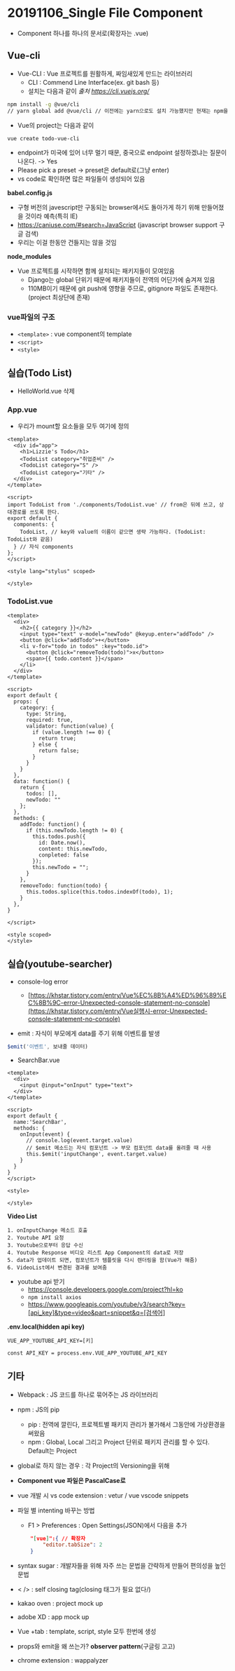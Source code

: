 # 20191106_Single File Component

- Component 하나를 하나의 문서로(확장자는 .vue)



## Vue-cli

- Vue-CLI : Vue 프로젝트를 원활하게, 짜임새있게 만드는 라이브러리
  - CLI : Commend Line Interface(ex. git bash 등)
  - 설치는 다음과 같이  *출처 https://cli.vuejs.org/* 

```bash
npm install -g @vue/cli
// yarn global add @vue/cli // 이전에는 yarn으로도 설치 가능했지만 현재는 npm을 쓰는 것을 권장
```

- Vue의 project는 다음과 같이

```bash
vue create todo-vue-cli
```

- endpoint가 미국에 있어 너무 멀기 때문, 중국으로 endpoint 설정하겠냐는 질문이 나온다. -> Yes
- Please pick a preset -> preset은 default로(그냥 enter)
- vs code로 확인하면 많은 파일들이 생성되어 있음

**babel.config.js**

- 구형 버전의 javescript만 구동되는 browser에서도 돌아가게 하기 위해 만들어졌을 것이라 예측(특히 IE)
-  https://caniuse.com/#search=JavaScript (javascript browser support 구글 검색)
- 우리는 이걸 한동안 건들지는 않을 것임

**node_modules**

- Vue 프로젝트를 시작하면 함께 설치되는 패키지들이 모여있음
  - Django는 global 단위기 때문에 패키지들이 전역의 어딘가에 숨겨져 있음
  - 110MB이기 때문에 git push에 영향을 주므로, gitignore 파일도 존재한다.(project 최상단에 존재)



### vue파일의 구조

- `<template>` : vue component의 template
- `<script>`
- `<style>`



## 실습(Todo List)

- HelloWorld.vue 삭제

### App.vue

- 우리가 mount할 요소들을 모두 여기에 정의

```vue
<template>
  <div id="app">
    <h1>Lizzie's Todo</h1>
    <TodoList category="취업준비" />
    <TodoList category="S" />
    <TodoList category="기타" />
  </div>
</template>

<script>
import TodoList from './components/TodoList.vue' // from은 뒤에 쓰고, 상대경로를 쓰도록 한다.
export default {
  components: {
    TodoList, // key와 value의 이름이 같으면 생략 가능하다. (TodoList: TodoList와 같음)
  } // 자식 components
};
</script>

<style lang="stylus" scoped>

</style>
```



### TodoList.vue

```vue
<template>
  <div>
    <h2>{{ category }}</h2>
    <input type="text" v-model="newTodo" @keyup.enter="addTodo" />
    <button @click="addTodo">+</button>
    <li v-for="todo in todos" :key="todo.id">
      <button @click="removeTodo(todo)">x</button>
      <span>{{ todo.content }}</span>
    </li>
  </div>
</template>

<script>
export default {
  props: {
    category: {
      type: String,
      required: true,
      validator: function(value) {
        if (value.length !== 0) {
          return true;
        } else {
          return false;
        }
      }
    }
  },  
  data: function() {
    return {
      todos: [],
      newTodo: ""
    };
  },
  methods: {
    addTodo: function() {
      if (this.newTodo.length != 0) {
        this.todos.push({
          id: Date.now(),
          content: this.newTodo,
          conpleted: false
        });
        this.newTodo = "";
      }
    },
    removeTodo: function(todo) {
      this.todos.splice(this.todos.indexOf(todo), 1);
    }
  },
}

</script>

<style scoped>
</style>
```



## 실습(youtube-searcher)

- console-log error
  -  [https://khstar.tistory.com/entry/Vue%EC%8B%A4%ED%96%89%EC%8B%9C-error-Unexpected-console-statement-no-console](https://khstar.tistory.com/entry/Vue실행시-error-Unexpected-console-statement-no-console)

- emit : 자식이 부모에게 data를 주기 위해 이벤트를 발생

```js
$emit('이벤트', 보내줄 데이터)
```

- SearchBar.vue

```vue
<template>
  <div>
    <input @input="onInput" type="text">
  </div>
</template>

<script>
export default {
  name:'SearchBar',
  methods: {
    onInput(event) {
      // console.log(event.target.value)
      // $emit 메소드는 자식 컴포넌트 -> 부모 컴포넌트 data를 올려줄 때 사용
      this.$emit('inputChange', event.target.value)
    }
  }
}
</script>

<style>

</style>
```



**Video List**

```
1. onInputChange 메소드 호출
2. Youtube API 요청
3. Youtube으로부터 응답 수신
4. Youtube Response 비디오 리스트 App Component의 data로 저장
5. data가 업데이트 되면, 컴포넌트가 템플릿을 다시 렌더링을 함(Vue가 해줌)
6. VideoList에서 변경된 결과를 보여줌
```

- youtube api 받기
  -  https://console.developers.google.com/project?hl=ko 
  - `npm install axios`
  -  https://www.googleapis.com/youtube/v3/search?key=[api_key]&type=video&part=snippet&q=[검색어]



**.env.local(hidden api key)**

```
VUE_APP_YOUTUBE_API_KEY=[키]
```

```vue
const API_KEY = process.env.VUE_APP_YOUTUBE_API_KEY
```





## 기타

- Webpack : JS 코드를 하나로 묶어주는 JS 라이브러리

- npm : JS의 pip

  - pip : 전역에 깔린다, 프로젝트별 패키지 관리가 불가해서 그동안에 가상환경을 써왔음
  - npm : Global, Local 그리고 Project 단위로 패키지 관리를 할 수 있다. Default는 Project

- global로 하지 않는 경우 : 각 Project의 Versioning을 위해

- **Component vue 파일은 PascalCase로**

- vue 개발 시 vs code extension : vetur / vue vscode snippets

- 파일 별 intenting 바꾸는 방법

  - F1 > Preferences : Open Settings(JSON)에서 다음을 추가

  ```json
      "[vue]":{ // 확장자
          "editor.tabSize": 2
      }
  ```

- syntax sugar : 개발자들을 위해 자주 쓰는 문법을 간략하게 만들어 편의성을 높인 문법

- < /> : self closing tag(closing 태그가 필요 없다/)

- kakao oven : project mock up

- adobe XD : app mock up

- Vue +tab : template, script, style 모두 한번에 생성

- props와 emit을 왜 쓰는가? **observer pattern**(구글링 고고)

- chrome extension : wappalyzer